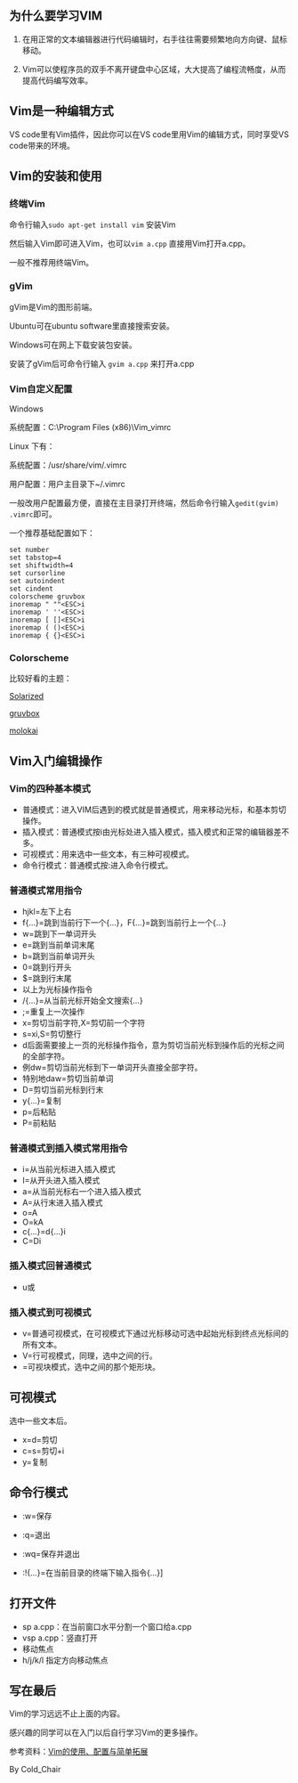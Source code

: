 ## 为什么要学习VIM

1. 在用正常的文本编辑器进行代码编辑时，右手往往需要频繁地向方向键、鼠标移动。

2. Vim可以使程序员的双手不离开键盘中心区域，大大提高了编程流畅度，从而提高代码编写效率。

##      Vim是一种编辑方式  

VS code里有Vim插件，因此你可以在VS code里用Vim的编辑方式，同时享受VS code带来的环境。

##      Vim的安装和使用  

###      终端Vim  

命令行输入```sudo apt-get install vim``` 安装Vim

然后输入Vim即可进入Vim，也可以```vim a.cpp``` 直接用Vim打开a.cpp。

一般不推荐用终端Vim。

###      gVim  

gVim是Vim的图形前端。

Ubuntu可在ubuntu software里直接搜索安装。

Windows可在网上下载安装包安装。

安装了gVim后可命令行输入 ```gvim a.cpp``` 来打开a.cpp

###      Vim自定义配置  

Windows 

系统配置：C:\Program Files (x86)\Vim\_vimrc

Linux 下有：

系统配置：/usr/share/vim/.vimrc

用户配置：用户主目录下~/.vimrc

一般改用户配置最方便，直接在主目录打开终端，然后命令行输入```gedit(gvim) .vimrc```即可。

一个推荐基础配置如下：

```
set number
set tabstop=4
set shiftwidth=4
set cursorline
set autoindent
set cindent
colorscheme gruvbox
inoremap " ""<ESC>i
inoremap ' ''<ESC>i
inoremap [ []<ESC>i
inoremap ( ()<ESC>i
inoremap { {}<ESC>i
```

###      Colorscheme  

比较好看的主题：

[Solarized](https://link.zhihu.com/?target=https%3A//github.com/altercation/solarized)

[gruvbox](https://link.zhihu.com/?target=https%3A//github.com/morhetz/gruvbox) 

[molokai](https://link.zhihu.com/?target=https%3A//github.com/tomasr/molokai)

##      Vim入门编辑操作  

###      Vim的四种基本模式  

- 普通模式：进入VIM后遇到的模式就是普通模式，用来移动光标，和基本剪切操作。
- 插入模式：普通模式按i由光标处进入插入模式，插入模式和正常的编辑器差不多。
- 可视模式：用来选中一些文本，有三种可视模式。
- 命令行模式：普通模式按:进入命令行模式。

###      普通模式常用指令  

- hjkl=左下上右
- f{…}=跳到当前行下一个{…}，F{…}=跳到当前行上一个{…}
- w=跳到下一单词开头
- e=跳到当前单词末尾
- b=跳到当前单词开头
- 0=跳到行开头
- $=跳到行末尾
- 以上为光标操作指令
- /{…}=从当前光标开始全文搜索{…}
- ;=重复上一次操作
- x=剪切当前字符,X=剪切前一个字符
- s=xi,S=剪切整行
- d后面需要接上一页的光标操作指令，意为剪切当前光标到操作后的光标之间的全部字符。
- 例dw=剪切当前光标到下一单词开头直接全部字符。
- 特别地daw=剪切当前单词
- D=剪切当前光标到行末
- y{…}=复制
- p=后粘贴
- P=前粘贴

###      普通模式到插入模式常用指令  

- i=从当前光标进入插入模式
- I=从开头进入插入模式
- a=从当前光标右一个进入插入模式
- A=从行末进入插入模式
- o=A<enter>
- O=kA<enter>
- c{…}=d{…}i
- C=Di

###      插入模式回普通模式  

- u<Esc>或<C-c>

###      插入模式到可视模式  

- v=普通可视模式，在可视模式下通过光标移动可选中起始光标到终点光标间的所有文本。
- V=行可视模式，同理，选中之间的行。
- <C-v>=可视块模式，选中之间的那个矩形块。

##      可视模式  

选中一些文本后。

- x=d=剪切
- c=s=剪切+i
- y=复制

##      命令行模式  

- :w=保存

- :q=退出

- :wq=保存并退出

- :!{…}=在当前目录的终端下输入指令{…}]

##      打开文件  

- sp a.cpp：在当前窗口水平分割一个窗口给a.cpp
- vsp a.cpp：竖直打开
- <C-w><C-w> 移动焦点
- <C-w>h/j/k/l 指定方向移动焦点

## 写在最后

Vim的学习远远不止上面的内容。

感兴趣的同学可以在入门以后自行学习Vim的更多操作。

参考资料：[Vim](https://www.luogu.com.cn/blog/Tiger3018/vim-basic-learning)[的使用、配置与简单拓展](https://www.luogu.com.cn/blog/Tiger3018/vim-basic-learning)

By Cold_Chair